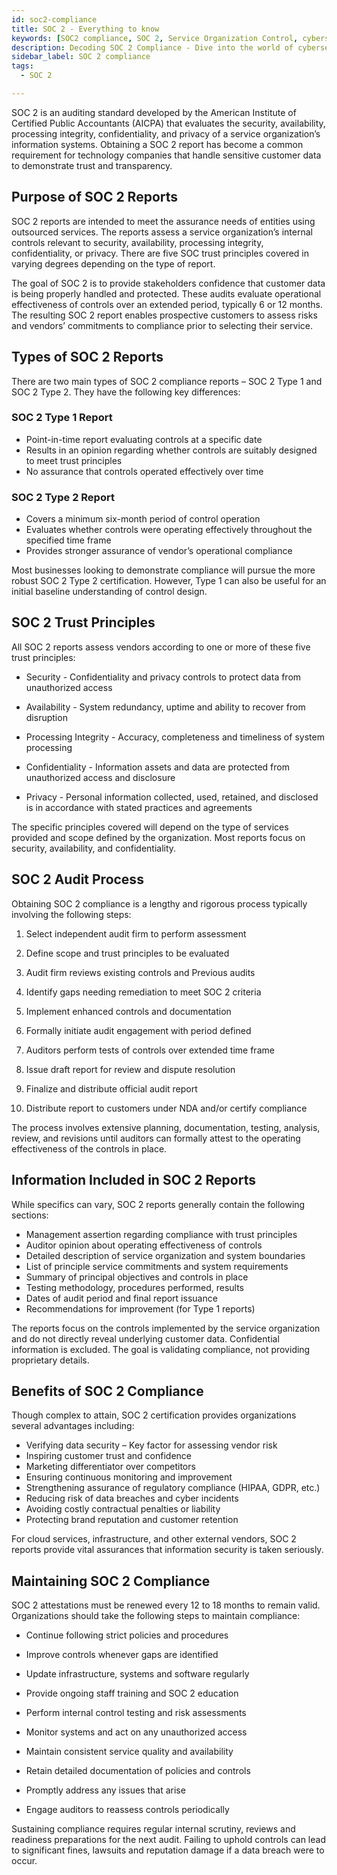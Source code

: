 ```yaml
---
id: soc2-compliance
title: SOC 2 - Everything to know
keywords: [SOC2 compliance, SOC 2, Service Organization Control, cybersecurity, data security, compliance, cyber threats, expert advice, cybersecurity strategy]
description: Decoding SOC 2 Compliance - Dive into the world of cybersecurity with our expert explainer article. Understand the nuances of Service Organization Control (SOC) 2, ensure data security and compliance, and fortify your business against cyber threats. Our comprehensive guide provides accurate insights, practical tips, and expert advice to navigate the complexities of SOC 2. Elevate your cybersecurity strategy with our trusted source for SOC 2 knowledge.
sidebar_label: SOC 2 compliance
tags:
  - SOC 2

---
```


SOC 2 is an auditing standard developed by the American Institute of Certified Public Accountants (AICPA) that evaluates the security, availability, processing integrity, confidentiality, and privacy of a service organization’s information systems. Obtaining a SOC 2 report has become a common requirement for technology companies that handle sensitive customer data to demonstrate trust and transparency. 

## Purpose of SOC 2 Reports

SOC 2 reports are intended to meet the assurance needs of entities using outsourced services. The reports assess a service organization’s internal controls relevant to security, availability, processing integrity, confidentiality, or privacy. There are five SOC trust principles covered in varying degrees depending on the type of report.

The goal of SOC 2 is to provide stakeholders confidence that customer data is being properly handled and protected. These audits evaluate operational effectiveness of controls over an extended period, typically 6 or 12 months.  The resulting SOC 2 report enables prospective customers to assess risks and vendors’ commitments to compliance prior to selecting their service.

## Types of SOC 2 Reports

There are two main types of SOC 2 compliance reports – SOC 2 Type 1 and SOC 2 Type 2. They have the following key differences:

### SOC 2 Type 1 Report

- Point-in-time report evaluating controls at a specific date
- Results in an opinion regarding whether controls are suitably designed to meet trust principles 
- No assurance that controls operated effectively over time

### SOC 2 Type 2 Report 

- Covers a minimum six-month period of control operation 
- Evaluates whether controls were operating effectively throughout the specified time frame
- Provides stronger assurance of vendor’s operational compliance 

Most businesses looking to demonstrate compliance will pursue the more robust SOC 2 Type 2 certification. However, Type 1 can also be useful for an initial baseline understanding of control design.

## SOC 2 Trust Principles 

All SOC 2 reports assess vendors according to one or more of these five trust principles:

- Security - Confidentiality and privacy controls to protect data from unauthorized access 

- Availability - System redundancy, uptime and ability to recover from disruption

- Processing Integrity - Accuracy, completeness and timeliness of system processing

- Confidentiality - Information assets and data are protected from unauthorized access and disclosure

- Privacy - Personal information collected, used, retained, and disclosed is in accordance with stated practices and agreements

The specific principles covered will depend on the type of services provided and scope defined by the organization. Most reports focus on security, availability, and confidentiality.

## SOC 2 Audit Process

Obtaining SOC 2 compliance is a lengthy and rigorous process typically involving the following steps:

1. Select independent audit firm to perform assessment

2. Define scope and trust principles to be evaluated 

3. Audit firm reviews existing controls and Previous audits 

4. Identify gaps needing remediation to meet SOC 2 criteria

5. Implement enhanced controls and documentation

6. Formally initiate audit engagement with period defined 

7. Auditors perform tests of controls over extended time frame

8. Issue draft report for review and dispute resolution

9. Finalize and distribute official audit report 

10. Distribute report to customers under NDA and/or certify compliance 

The process involves extensive planning, documentation, testing, analysis, review, and revisions until auditors can formally attest to the operating effectiveness of the controls in place.

## Information Included in SOC 2 Reports 

While specifics can vary, SOC 2 reports generally contain the following sections:

- Management assertion regarding compliance with trust principles
- Auditor opinion about operating effectiveness of controls 
- Detailed description of service organization and system boundaries
- List of principle service commitments and system requirements 
- Summary of principal objectives and controls in place
- Testing methodology, procedures performed, results
- Dates of audit period and final report issuance
- Recommendations for improvement (for Type 1 reports)

The reports focus on the controls implemented by the service organization and do not directly reveal underlying customer data. Confidential information is excluded. The goal is validating compliance, not providing proprietary details.

## Benefits of SOC 2 Compliance

Though complex to attain, SOC 2 certification provides organizations several advantages including:

- Verifying data security – Key factor for assessing vendor risk
- Inspiring customer trust and confidence  
- Marketing differentiator over competitors 
- Ensuring continuous monitoring and improvement
- Strengthening assurance of regulatory compliance (HIPAA, GDPR, etc.)
- Reducing risk of data breaches and cyber incidents
- Avoiding costly contractual penalties or liability
- Protecting brand reputation and customer retention

For cloud services, infrastructure, and other external vendors, SOC 2 reports provide vital assurances that information security is taken seriously.

## Maintaining SOC 2 Compliance 

SOC 2 attestations must be renewed every 12 to 18 months to remain valid. Organizations should take the following steps to maintain compliance:

- Continue following strict policies and procedures 

- Improve controls whenever gaps are identified

- Update infrastructure, systems and software regularly

- Provide ongoing staff training and SOC 2 education

- Perform internal control testing and risk assessments

- Monitor systems and act on any unauthorized access 

- Maintain consistent service quality and availability

- Retain detailed documentation of policies and controls

- Promptly address any issues that arise 

- Engage auditors to reassess controls periodically

Sustaining compliance requires regular internal scrutiny, reviews and readiness preparations for the next audit. Failing to uphold controls can lead to significant fines, lawsuits and reputation damage if a data breach were to occur.

